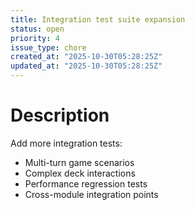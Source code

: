```yaml
---
title: Integration test suite expansion
status: open
priority: 4
issue_type: chore
created_at: "2025-10-30T05:28:25Z"
updated_at: "2025-10-30T05:28:25Z"
---
```


# Description

Add more integration tests:
- Multi-turn game scenarios
- Complex deck interactions
- Performance regression tests
- Cross-module integration points
